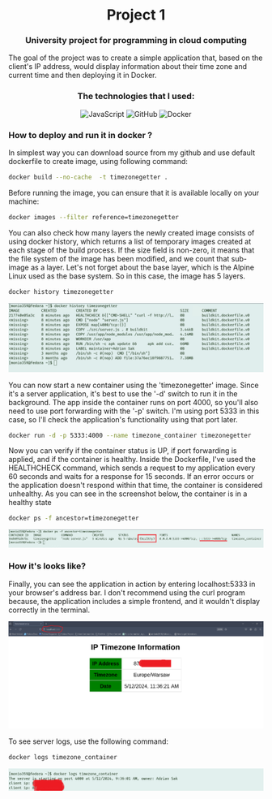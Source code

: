 <center>

# Project 1


### University project for programming in cloud computing

</center>

The goal of the project was to create a simple application that, based on the client's IP address, would display information about their time zone and current time and then deploying it in Docker.

<center>

### The technologies that I used:

</center>

<p align="center">
  <img src="https://img.icons8.com/color/48/000000/javascript.png" alt="JavaScript" width="50" />
  <img src="https://img.icons8.com/fluent/48/000000/github.png" alt="GitHub" width="50" /> 
  <img src="https://img.icons8.com/color/48/000000/docker.png" alt="Docker" width="50" />
</p>

### How to deploy and run it in docker ?

In simplest way you can download source from my github and use default dockerfile to create image, using following command:

```bash
docker build --no-cache  -t timezonegetter .
```

Before running the image, you can ensure that it is available locally on your machine:

```bash
docker images --filter reference=timezonegetter
```

You can also check how many layers the newly created image consists of using docker history, which returns a list of temporary images created at each stage of the build process. If the size field is non-zero, it means that the file system of the image has been modified, and we count that sub-image as a layer. Let's not forget about the base layer, which is the Alpine Linux used as the base system. So in this case, the image has 5 layers.

```bash
docker history timezonegetter
```

![](./previews/step1/docker_history.png)

You can now start a new container using the 'timezonegetter' image. Since it's a server application, it's best to use the '-d' switch to run it in the background. The app inside the container runs on port 4000, so you'll also need to use port forwarding with the '-p' switch. I'm using port 5333 in this case, so I'll check the application's functionality using that port later.

```bash
docker run -d -p 5333:4000 --name timezone_container timezonegetter
```

Now you can verify if the container status is UP, if port forwarding is applied, and if the container is healthy. Inside the Dockerfile, I've used the HEALTHCHECK command, which sends a request to my application every 60 seconds and waits for a response for 15 seconds. If an error occurs or the application doesn't respond within that time, the container is considered unhealthy. As you can see in the screenshot below, the container is in a healthy state

```bash
docker ps -f ancestor=timezonegetter
```

![](./previews/step1/docker_ps.png)

### How it's looks like?

Finally, you can see the application in action by entering localhost:5333 in your browser's address bar. I don't recommend using the curl program because, the application includes a simple frontend, and it wouldn't display correctly in the terminal.

![](./previews/step1/final_result.png)

To see server logs, use the following command:

```bash
docker logs timezone_container
```

![](./previews/step1/docker_logs.png)











